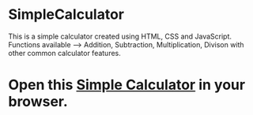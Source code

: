 # SimpleCalculator
This is a simple calculator created using HTML, CSS and JavaScript. Functions available --> Addition, Subtraction, Multiplication, Divison with other common calculator features.

<h1><b>Open this <a href="https://iamarghamallick.github.io/SimpleCalculator/" target="_blank">Simple Calculator</a> in your browser.</b></h1>
